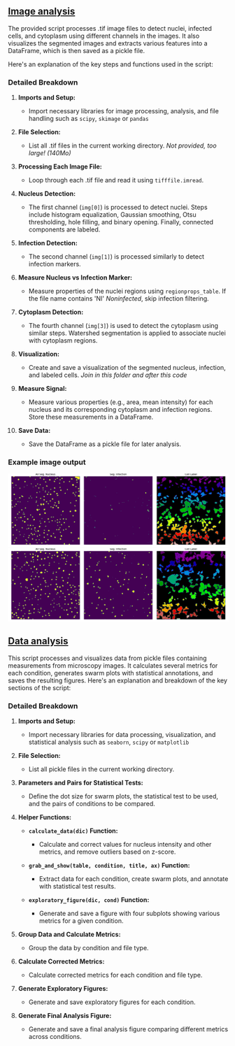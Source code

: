## [Image analysis](image_analysis.py)

The provided script processes .tif image files to detect nuclei, infected cells, and cytoplasm using different channels in the images. It also visualizes the segmented images and extracts various features into a DataFrame, which is then saved as a pickle file.

Here's an explanation of the key steps and functions used in the script:

### Detailed Breakdown

1. **Imports and Setup:**
    - Import necessary libraries for image processing, analysis, and file handling such as `scipy`, `skimage` or `pandas`

2. **File Selection:**
    - List all .tif files in the current working directory. *Not provided, too large! (140Mo)*

3. **Processing Each Image File:**
    - Loop through each .tif file and read it using `tifffile.imread`.

4. **Nucleus Detection:**
    - The first channel (`img[0]`) is processed to detect nuclei. Steps include histogram equalization, Gaussian smoothing, Otsu thresholding, hole filling, and binary opening. Finally, connected components are labeled.

5. **Infection Detection:**
    - The second channel (`img[1]`) is processed similarly to detect infection markers.

6. **Measure Nucleus vs Infection Marker:**
    - Measure properties of the nuclei regions using `regionprops_table`. If the file name contains 'NI' *Noninfected*, skip infection filtering.

7. **Cytoplasm Detection:**
    - The fourth channel (`img[3]`) is used to detect the cytoplasm using similar steps. Watershed segmentation is applied to associate nuclei with cytoplasm regions.

8. **Visualization:**
    - Create and save a visualization of the segmented nucleus, infection, and labeled cells. *Join in this folder and after this code*

9. **Measure Signal:**
    - Measure various properties (e.g., area, mean intensity) for each nucleus and its corresponding cytoplasm and infection regions. Store these measurements in a DataFrame.

10. **Save Data:**
    - Save the DataFrame as a pickle file for later analysis.


### Example image output

![NI image](https://github.com/leclercsimon74/2024_mito-HSV_paper/blob/main/Figure%206/Biochemical%20microscopy%20assay/NI-M%2BRfig.png)
![8hpi image](https://github.com/leclercsimon74/2024_mito-HSV_paper/blob/main/Figure%206/Biochemical%20microscopy%20assay/8hpi-M+Rfig.png)


## [Data analysis](data_analysis.py)

This script processes and visualizes data from pickle files containing measurements from microscopy images. It calculates several metrics for each condition, generates swarm plots with statistical annotations, and saves the resulting figures. Here's an explanation and breakdown of the key sections of the script:

### Detailed Breakdown

1. **Imports and Setup:**
    - Import necessary libraries for data processing, visualization, and statistical analysis such as `seaborn`, `scipy` or `matplotlib`

2. **File Selection:**
    - List all pickle files in the current working directory.

3. **Parameters and Pairs for Statistical Tests:**
    - Define the dot size for swarm plots, the statistical test to be used, and the pairs of conditions to be compared.

4. **Helper Functions:**

    - **`calculate_data(dic)` Function:**
        - Calculate and correct values for nucleus intensity and other metrics, and remove outliers based on z-score.

    - **`grab_and_show(table, condition, title, ax)` Function:**
        - Extract data for each condition, create swarm plots, and annotate with statistical test results.

    - **`exploratory_figure(dic, cond)` Function:**
        - Generate and save a figure with four subplots showing various metrics for a given condition.

5. **Group Data and Calculate Metrics:**
    - Group the data by condition and file type.

6. **Calculate Corrected Metrics:**
    - Calculate corrected metrics for each condition and file type.

7. **Generate Exploratory Figures:**
    - Generate and save exploratory figures for each condition.

8. **Generate Final Analysis Figure:**
    - Generate and save a final analysis figure comparing different metrics across conditions.

